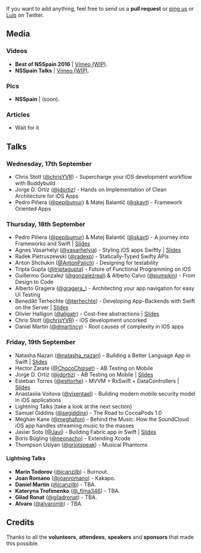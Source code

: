 If you want to add anything, feel free to send us a **pull request** or [ping us](https://twitter.com/nsspain) or [Luis](https://twitter.com/lascorbe) on Twitter.

## Media

### Videos
* **Best of NSSpain 2016** | [Vimeo (WIP)](https://vimeo.com/tag:nsspain16).
* **NSSpain Talks** | [Vimeo (WIP)](https://vimeo.com/tag:nsspain16).

### Pics
* **NSSpain** | (soon).

### Articles
* Wait for it

## Talks

### Wednesday, 17th September
* Chris Stott ([@chrisYVR](http://www.twitter.com/chrisYVR)) - Supercharge your iOS development workflow with Buddybuild
* Jorge D. Ortiz ([@jdortiz](http://www.twitter.com/jdortiz)) - Hands on Implementation of Clean Architecture for iOS Apps
* Pedro Piñera ([@pepibumur](http://www.twitter.com/pepibumur)) & Matej Balantič ([@skavt](http://www.twitter.com/skavt)) - Framework Oriented Apps

### Thursday, 18th September
* Pedro Piñera ([@pepibumur](http://www.twitter.com/pepibumur)) & Matej Balantič ([@skavt](http://www.twitter.com/skavt)) - A journey into Frameworks and Swift | [Slides](https://speakerdeck.com/pepibumur/a-journey-into-frameworks-and-swift)
* Agnes Vasarhelyi ([@vasarhelyia](http://www.twitter.com/vasarhelyia)) - Styling iOS apps Swiftly | [Slides](https://speakerdeck.com/vasarhelyia/styling-ios-apps-swiftly)
* Radek Pietruszewski ([@radexp](http://www.twitter.com/radexp)) - Statically-Typed Swifty APIs
* Anton Shchukin ([@AntonPalich](http://www.twitter.com/AntonPalich)) - Designing for testability
* Tripta Gupta ([@triptagupta](http://www.twitter.com/triptagupta)) - Future of Functional Programming on iOS
* Guillermo Gonzalez ([@gonzalezreal](http://www.twitter.com/gonzalezreal)) & Alberto Calvo ([@pumpkin](http://www.twitter.com/pumpkin)) - From Design to Code
* Alberto Gragera ([@gragera_](http://www.twitter.com/gragera_)) - Architecting your app navigation for easy UI Testing
* Benedikt Terhechte ([@terhechte](http://www.twitter.com/terhechte)) - Developing App-Backends with Swift on the Server | [Slides](https://speakerdeck.com/terhechte/nsspain-2016-developing-app-backends-with-swift-on-the-server)
* Olivier Halligon ([@aligatr](http://www.twitter.com/aligatr)) - Cost-free abstractions | [Slides](https://speakerdeck.com/alisoftware/mixins-over-inheritance)
* Chris Stott ([@chrisYVR](http://www.twitter.com/chrisYVR)) - iOS development uncorked
* Daniel Martin ([@dmartincy](http://www.twitter.com/dmartincy)) - Root causes of complexity in iOS apps

### Friday, 19th September
* Natasha Nazari ([@natasha_nazari](http://www.twitter.com/natasha_nazari)) - Building a Better Language App in Swift | [Slides](https://speakerdeck.com/natashanazari/the-design-of-everyday-language-apps)
* Hector Zarate ([@ChocoChipset](http://www.twitter.com/ChocoChipset)) - AB Testing on Mobile
* Jorge D. Ortiz ([@jdortiz](http://www.twitter.com/jdortiz)) - AB Testing on Mobile | [Slides](http://www.slideshare.net/jorgedortiz/dependence-day-insurgence)
* Esteban Torres ([@esttorhe](http://www.twitter.com/esttorhe)) - MVVM + RxSwift + DataControllers | [Slides](https://speakerdeck.com/esttorhe/mvvm-plus-rxswift-plus-datacontrollers-1#)
* Anastasiia Voitova ([@vixentael](http://www.twitter.com/vixentael)) - Building modern mobile security model in iOS applications
* Lightning Talks (take a look at the next section)
* Samuel Giddins ([@segiddins](http://www.twitter.com/segiddins)) - The Road to CocoaPods 1.0
* Meghan Kane ([@meghafon](http://www.twitter.com/meghafon)) - Behind the Music: How the SoundCloud iOS app handles streaming music to the masses
* Javier Soto ([@Javi](http://www.twitter.com/Javi)) - Building Fabric.app in Swift | [Slides](https://speakerdeck.com/javisoto/nsspain-2016-building-fabric-dot-app-in-swift)
* Boris Bügling ([@neonacho](http://www.twitter.com/neonacho)) - Extending Xcode
* Thompson Usiyan ([@griotspeak](http://www.twitter.com/griotspeak)) - Musical Phantoms

#### Lightning Talks
* **Marin Todorov** ([@icanzilb](http://www.twitter.com/icanzilb)) - Burnout.
* **Joan Romano** ([@joanromano](https://twitter.com/joanromano)) - Kakapo.
* **Daniel Martin** ([@icanzilb](http://www.twitter.com/icanzilb)) - TBA.
* **Kateryna Trofimenko** ([@_fima346](https://twitter.com/_fima346)) - TBA.
* **Gilad Ronat** ([@giladronat](https://twitter.com/giladronat)) - TBA.
* **Alvaro** ([@alvaromb](https://twitter.com/alvaromb)) - TBA.

## Credits
Thanks to all the **volunteers**, **attendees**, **speakers** and **sponsors** that made this possible.
